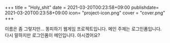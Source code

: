 +++
title = "Holy_shit"
date = 2021-03-20T00:23:58+09:00
publishdate= 2021-03-20T00:23:58+09:00
icon= "project-icon.png"
cover = "cover.png"
+++

이름은 좀 그렇지만... 똥피하기 웹게임 프로젝트입니다. 메인 주제는 로그인폼입니다. 다시 말하지만 로그인폼이 메인입니다. 아시겠어요?